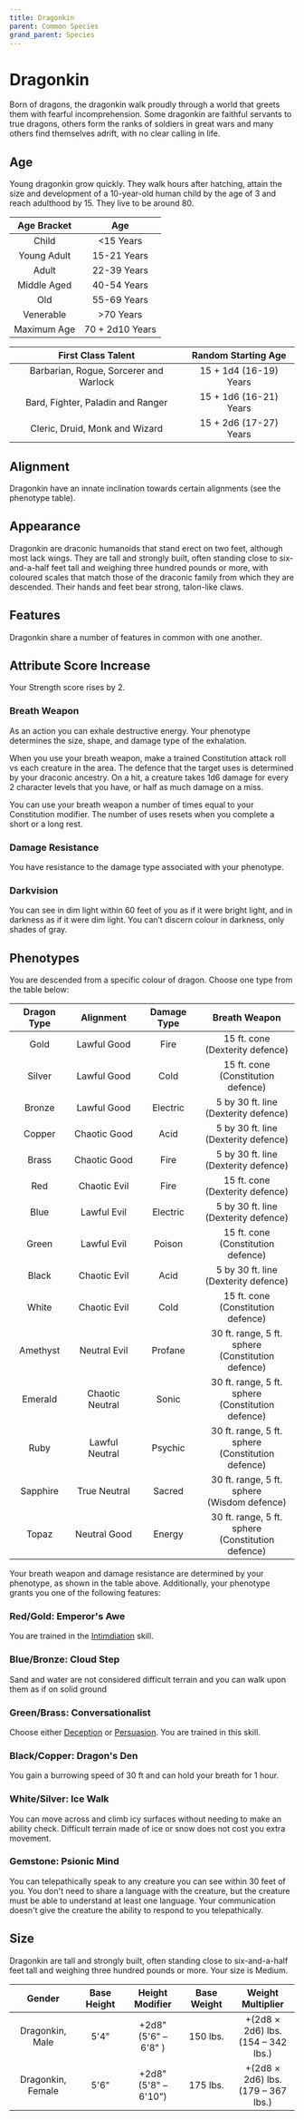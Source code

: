 ```yaml
---
title: Dragonkin
parent: Common Species
grand_parent: Species
---
```


# Dragonkin
Born of dragons, the dragonkin walk proudly through a world that greets them with fearful incomprehension. Some dragonkin are faithful servants to true dragons, others form the ranks of soldiers in great wars and many others find themselves adrift, with no clear calling in life.

## Age
Young dragonkin grow quickly. They walk hours after hatching, attain the size and development of a 10-year-old human child by the age of 3 and reach adulthood by 15. They live to be around 80.

| Age Bracket | Age |
|:-----------:|:---:|
| Child       | <15 Years       |
| Young Adult | 15-21 Years     |
| Adult       | 22-39 Years     |
| Middle Aged | 40-54 Years     |
| Old         | 55-69 Years     |
| Venerable   | >70 Years       |
| Maximum Age | 70 + 2d10 Years |

| First Class Talent | Random Starting Age |
|:------------------:|:-------------------:|
| Barbarian, Rogue, Sorcerer and Warlock | 15 + 1d4 (16-19) Years |
| Bard, Fighter, Paladin and Ranger      | 15 + 1d6 (16-21) Years |
| Cleric, Druid, Monk and Wizard         | 15 + 2d6 (17-27) Years |

## Alignment
Dragonkin have an innate inclination towards certain alignments (see the phenotype table).

## Appearance
Dragonkin are draconic humanoids that stand erect on two feet, although most lack wings. They are tall and strongly built, often standing close to six-and-a-half feet tall and weighing three hundred pounds or more, with coloured scales that match those of the draconic family from which they are descended. Their hands and feet bear strong, talon-like claws.

## Features
Dragonkin share a number of features in common with one another.

## Attribute Score Increase
Your Strength score rises by 2.

### Breath Weapon
As an action you can exhale destructive energy. Your phenotype determines the size, shape, and damage type of the exhalation.

When you use your breath weapon, make a trained Constitution attack roll vs each creature in the area. The defence that the target uses is determined by your draconic ancestry. On a hit, a creature takes 1d6 damage for every 2 character levels that you have, or half as much damage on a miss.

You can use your breath weapon a number of times equal to your Constitution modifier. The number of uses resets when you complete a short or a long rest.

### Damage Resistance
You have resistance to the damage type associated with your phenotype.

### Darkvision
You can see in dim light within 60 feet of you as if it were bright light, and in darkness as if it were dim light. You can’t discern colour in darkness, only shades of gray.

## Phenotypes
You are descended from a specific colour of dragon. Choose one type from the table below:

| Dragon Type | Alignment | Damage Type | Breath Weapon |
|:-----------:|:---------:|:-----------:|:-------------:|
| Gold     | Lawful Good     | Fire     | 15 ft. cone<br>(Dexterity defence) |
| Silver   | Lawful Good     | Cold     | 15 ft. cone<br>(Constitution defence) |
| Bronze   | Lawful Good     | Electric | 5 by 30 ft. line<br>(Dexterity defence) |
| Copper   | Chaotic Good    | Acid     | 5 by 30 ft. line<br>(Dexterity defence) |
| Brass    | Chaotic Good    | Fire     | 5 by 30 ft. line<br>(Dexterity defence) |
| Red      | Chaotic Evil    | Fire     | 15 ft. cone<br>(Dexterity defence) |
| Blue     | Lawful Evil     | Electric | 5 by 30 ft. line<br>(Dexterity defence) |
| Green    | Lawful Evil     | Poison   | 15 ft. cone<br>(Constitution defence) |
| Black    | Chaotic Evil    | Acid     | 5 by 30 ft. line<br>(Dexterity defence) |
| White    | Chaotic Evil    | Cold     | 15 ft. cone<br>(Constitution defence) |
| Amethyst | Neutral Evil    | Profane  | 30 ft. range, 5 ft. sphere<br>(Constitution defence) |
| Emerald  | Chaotic Neutral | Sonic    | 30 ft. range, 5 ft. sphere<br>(Constitution defence) |
| Ruby     | Lawful Neutral  | Psychic  | 30 ft. range, 5 ft. sphere<br>(Constitution defence) |
| Sapphire | True Neutral    | Sacred   | 30 ft. range, 5 ft. sphere<br>(Wisdom defence) |
| Topaz    | Neutral Good    | Energy   | 30 ft. range, 5 ft. sphere<br>(Constitution defence) |

Your breath weapon and damage resistance are determined by your phenotype, as shown in the table above. Additionally, your phenotype grants you one of the following features:

### Red/Gold: Emperor's Awe
You are trained in the [Intimdiation](https://stormchaserroleplaying.com/stormchaserRPG/Skills/Intimidation/) skill.

### Blue/Bronze: Cloud Step
Sand and water are not considered difficult terrain and you can walk upon them as if on solid ground

### Green/Brass: Conversationalist
Choose either [Deception](https://stormchaserroleplaying.com/stormchaserRPG/Skills/Deception/) or [Persuasion](https://stormchaserroleplaying.com/stormchaserRPG/Skills/Persuasion/). You are trained in this skill.

### Black/Copper: Dragon's Den
You gain a burrowing speed of 30 ft and can hold your breath for 1 hour.

### White/Silver: Ice Walk
You can move across and climb icy surfaces without needing to make an ability check. Difficult terrain made of ice or snow does not cost you extra movement.

### Gemstone: Psionic Mind
You can telepathically speak to any creature you can see within 30 feet of you. You don't need to share a language with the creature,  but the creature must be able to understand at least one language. Your communication doesn't give the creature the ability to respond to you telepathically.

## Size
Dragonkin are tall and strongly built, often standing close to six-and-a-half feet tall and weighing three hundred pounds or more. Your size is Medium.

| Gender | Base Height | Height Modifier | Base Weight | Weight Multiplier |
|:------:|:-----------:|:---------------:|:-----------:|:-----------------:|
| Dragonkin, Male   | 5'4" | +2d8"<br>(5'6" – 6'8" ) | 150 lbs. | +(2d8 × 2d6) lbs.<br>(154 – 342 lbs.) |
| Dragonkin, Female | 5'6" | +2d8"<br>(5'8" – 6'10") | 175 lbs. | +(2d8 × 2d6) lbs.<br>(179 – 367 lbs.) |
